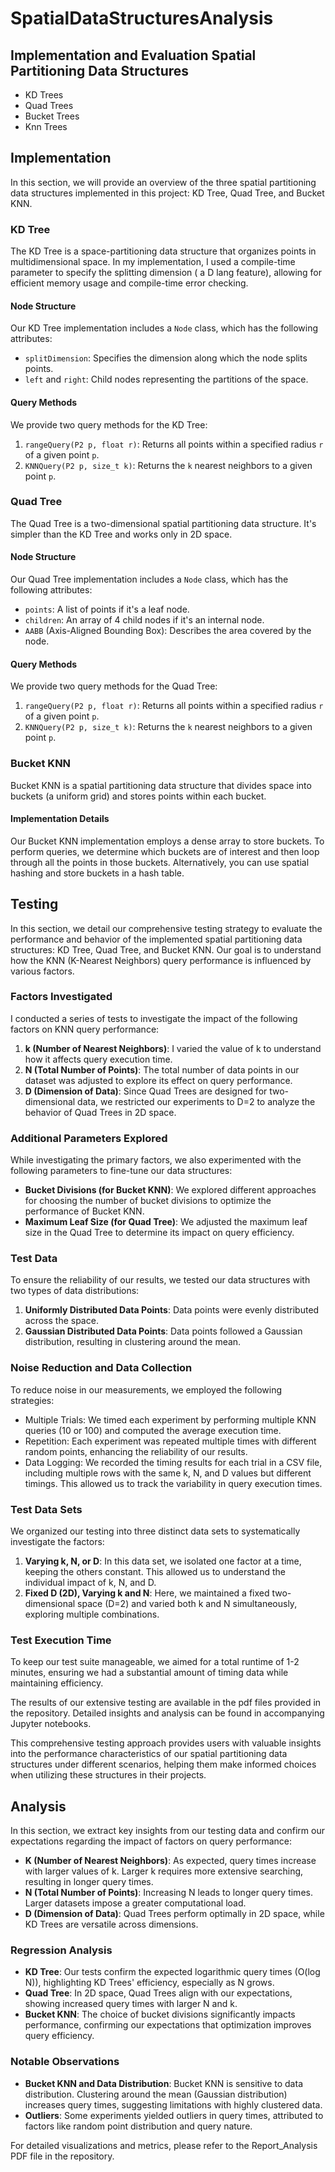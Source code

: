 # SpatialDataStructuresAnalysis

## Implementation and Evaluation Spatial Partitioning Data Structures

* KD Trees
* Quad Trees
* Bucket Trees
* Knn Trees

## Implementation

In this section, we will provide an overview of the three spatial partitioning data structures implemented in this project: KD Tree, Quad Tree, and Bucket KNN.

### KD Tree

The KD Tree is a space-partitioning data structure that organizes points in multidimensional space. In my implementation, I used a compile-time parameter to specify the splitting dimension ( a D lang feature), allowing for efficient memory usage and compile-time error checking.

#### Node Structure

Our KD Tree implementation includes a `Node` class, which has the following attributes:

- `splitDimension`: Specifies the dimension along which the node splits points.
- `left` and `right`: Child nodes representing the partitions of the space.

#### Query Methods

We provide two query methods for the KD Tree:

1. `rangeQuery(P2 p, float r)`: Returns all points within a specified radius `r` of a given point `p`.
2. `KNNQuery(P2 p, size_t k)`: Returns the `k` nearest neighbors to a given point `p`.

### Quad Tree

The Quad Tree is a two-dimensional spatial partitioning data structure. It's simpler than the KD Tree and works only in 2D space.

#### Node Structure

Our Quad Tree implementation includes a `Node` class, which has the following attributes:

- `points`: A list of points if it's a leaf node.
- `children`: An array of 4 child nodes if it's an internal node.
- `AABB` (Axis-Aligned Bounding Box): Describes the area covered by the node.

#### Query Methods

We provide two query methods for the Quad Tree:

1. `rangeQuery(P2 p, float r)`: Returns all points within a specified radius `r` of a given point `p`.
2. `KNNQuery(P2 p, size_t k)`: Returns the `k` nearest neighbors to a given point `p`.

### Bucket KNN

Bucket KNN is a spatial partitioning data structure that divides space into buckets (a uniform grid) and stores points within each bucket.

#### Implementation Details

Our Bucket KNN implementation employs a dense array to store buckets. To perform queries, we determine which buckets are of interest and then loop through all the points in those buckets. Alternatively, you can use spatial hashing and store buckets in a hash table.

## Testing

In this section, we detail our comprehensive testing strategy to evaluate the performance and behavior of the implemented spatial partitioning data structures: KD Tree, Quad Tree, and Bucket KNN. Our goal is to understand how the KNN (K-Nearest Neighbors) query performance is influenced by various factors.

### Factors Investigated

I conducted a series of tests to investigate the impact of the following factors on KNN query performance:

1. **k (Number of Nearest Neighbors)**: I varied the value of k to understand how it affects query execution time.
2. **N (Total Number of Points)**: The total number of data points in our dataset was adjusted to explore its effect on query performance.
3. **D (Dimension of Data)**: Since Quad Trees are designed for two-dimensional data, we restricted our experiments to D=2 to analyze the behavior of Quad Trees in 2D space.

### Additional Parameters Explored

While investigating the primary factors, we also experimented with the following parameters to fine-tune our data structures:

- **Bucket Divisions (for Bucket KNN)**: We explored different approaches for choosing the number of bucket divisions to optimize the performance of Bucket KNN.
- **Maximum Leaf Size (for Quad Tree)**: We adjusted the maximum leaf size in the Quad Tree to determine its impact on query efficiency.

### Test Data

To ensure the reliability of our results, we tested our data structures with two types of data distributions:

1. **Uniformly Distributed Data Points**: Data points were evenly distributed across the space.
2. **Gaussian Distributed Data Points**: Data points followed a Gaussian distribution, resulting in clustering around the mean.

### Noise Reduction and Data Collection

To reduce noise in our measurements, we employed the following strategies:

- Multiple Trials: We timed each experiment by performing multiple KNN queries (10 or 100) and computed the average execution time.
- Repetition: Each experiment was repeated multiple times with different random points, enhancing the reliability of our results.
- Data Logging: We recorded the timing results for each trial in a CSV file, including multiple rows with the same k, N, and D values but different timings. This allowed us to track the variability in query execution times.

### Test Data Sets

We organized our testing into three distinct data sets to systematically investigate the factors:

1. **Varying k, N, or D**: In this data set, we isolated one factor at a time, keeping the others constant. This allowed us to understand the individual impact of k, N, and D.
2. **Fixed D (2D), Varying k and N**: Here, we maintained a fixed two-dimensional space (D=2) and varied both k and N simultaneously, exploring multiple combinations.

### Test Execution Time

To keep our test suite manageable, we aimed for a total runtime of 1-2 minutes, ensuring we had a substantial amount of timing data while maintaining efficiency.

The results of our extensive testing are available in the pdf files provided in the repository. Detailed insights and analysis can be found in accompanying Jupyter notebooks.

This comprehensive testing approach provides users with valuable insights into the performance characteristics of our spatial partitioning data structures under different scenarios, helping them make informed choices when utilizing these structures in their projects.

## Analysis

In this section, we extract key insights from our testing data and confirm our expectations regarding the impact of factors on query performance:

- **K (Number of Nearest Neighbors)**: As expected, query times increase with larger values of k. Larger k requires more extensive searching, resulting in longer query times.
- **N (Total Number of Points)**: Increasing N leads to longer query times. Larger datasets impose a greater computational load.
- **D (Dimension of Data)**: Quad Trees perform optimally in 2D space, while KD Trees are versatile across dimensions.

### Regression Analysis

- **KD Tree**: Our tests confirm the expected logarithmic query times (O(log N)), highlighting KD Trees' efficiency, especially as N grows.
- **Quad Tree**: In 2D space, Quad Trees align with our expectations, showing increased query times with larger N and k.
- **Bucket KNN**: The choice of bucket divisions significantly impacts performance, confirming our expectations that optimization improves query efficiency.

### Notable Observations

- **Bucket KNN and Data Distribution**: Bucket KNN is sensitive to data distribution. Clustering around the mean (Gaussian distribution) increases query times, suggesting limitations with highly clustered data.
- **Outliers**: Some experiments yielded outliers in query times, attributed to factors like random point distribution and query nature.

For detailed visualizations and metrics, please refer to the Report_Analysis PDF  file in the repository. 